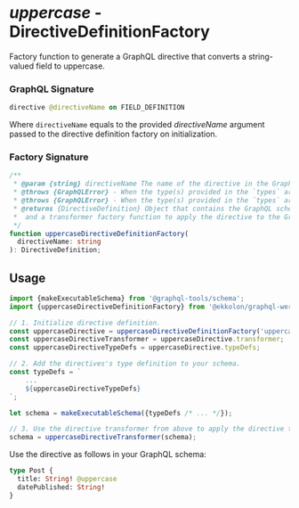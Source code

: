 # _uppercase_ - DirectiveDefinitionFactory

Factory function to generate a GraphQL directive that converts a string-valued field to uppercase.

### GraphQL Signature

```graphql
directive @directiveName on FIELD_DEFINITION
```

Where `directiveName` equals to the provided _directiveName_ argument passed to the directive definition factory on initialization.

### Factory Signature

```ts
/**
 * @param {string} directiveName The name of the directive in the GraphQL schema.
 * @throws {GraphQLError} - When the type(s) provided in the `types` argument of the directive does not exist in the schema.
 * @throws {GraphQLError} - When the type(s) provided in the `types` argument of the directive is not a valid MapperKind.
 * @returns {DirectiveDefinition} Object that contains the GraphQL schema type definition for the directive
 *  and a transformer factory function to apply the directive to the GraphQL schema.
 */
function uppercaseDirectiveDefinitionFactory(
  directiveName: string
): DirectiveDefinition;
```

## Usage

```ts
import {makeExecutableSchema} from '@graphql-tools/schema';
import {uppercaseDirectiveDefinitionFactory} from '@ekkolon/graphql-werkzeug';

// 1. Initialize directive definition.
const uppercaseDirective = uppercaseDirectiveDefinitionFactory('uppercase');
const uppercaseDirectiveTransformer = uppercaseDirective.transformer;
const uppercaseDirectiveTypeDefs = uppercaseDirective.typeDefs;

// 2. Add the directives's type definition to your schema.
const typeDefs = `
    ...
    ${uppercaseDirectiveTypeDefs}
`;

let schema = makeExecutableSchema({typeDefs /* ... */});

// 3. Use the directive transformer from above to apply the directive to your schema.
schema = uppercaseDirectiveTransformer(schema);
```

Use the directive as follows in your GraphQL schema:

```graphql
type Post {
  title: String! @uppercase
  datePublished: String!
}
```
